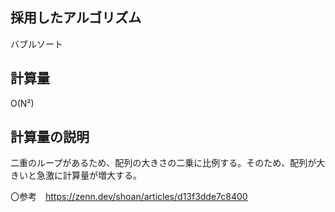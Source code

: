 ## 採用したアルゴリズム

バブルソート

## 計算量

O(N²)

## 計算量の説明

二重のループがあるため、配列の大きさの二乗に比例する。そのため、配列が大きいと急激に計算量が増大する。

〇参考　https://zenn.dev/shoan/articles/d13f3dde7c8400
